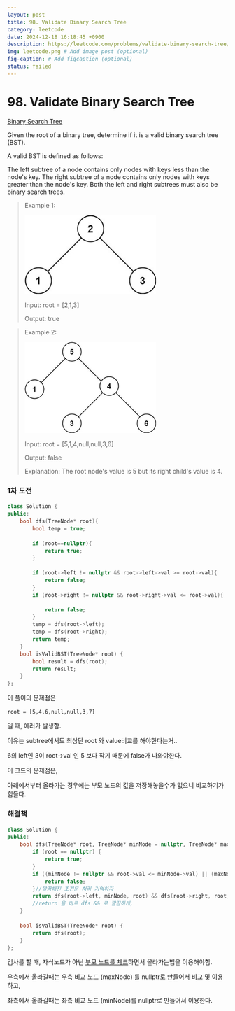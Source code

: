 ```yaml
---
layout: post
title: 98. Validate Binary Search Tree
category: leetcode
date: 2024-12-18 16:18:45 +0900
description: https://leetcode.com/problems/validate-binary-search-tree/description/
img: leetcode.png # Add image post (optional)
fig-caption: # Add figcaption (optional)
status: failed
---
```


            
# 98. Validate Binary Search Tree

[Binary Search Tree](../../Data_Structure/[Data%20Structure]%20Binary%20Search%20Tree.md)

Given the root of a binary tree, determine if it is a valid binary search tree (BST).

A valid BST is defined as follows:

The left 
subtree
 of a node contains only nodes with keys less than the node's key.
The right subtree of a node contains only nodes with keys greater than the node's key.
Both the left and right subtrees must also be binary search trees.
 

> Example 1:
> 
> <img src="../imgs/Validate Binary Search Tree_1.jpg" alt="Validate Binary > Search Tree_1" width="300"/>
> 
> Input: root = [2,1,3]
> 
> Output: true


> Example 2:
> 
> <img src="../imgs/Validate Binary Search Tree_2.jpg" alt="Validate Binary > Search Tree_2" width="300"/>
> 
> 
> Input: root = [5,1,4,null,null,3,6]
> 
> Output: false
> 
> Explanation: The root node's value is 5 but its right child's value is 4.




### 1차 도전

```cpp
class Solution {
public:
    bool dfs(TreeNode* root){
        bool temp = true;
        
        if (root==nullptr){
            return true;
        }

        if (root->left != nullptr && root->left->val >= root->val){
            return false;
        }
        if (root->right != nullptr && root->right->val <= root->val){
            
            return false;
        }
        temp = dfs(root->left);
        temp = dfs(root->right);
        return temp;
    }
    bool isValidBST(TreeNode* root) {
        bool result = dfs(root);
        return result;
    }
};

```

이 풀이의 문제점은 

```
root = [5,4,6,null,null,3,7]
```
일 때, 에러가 발생함. 

이유는 subtree에서도 최상단 root 와 value비교를 해야한다는거..

6의 left인 3이 root->val 인 5 보다 작기 때문에 false가 나와야한다.

이 코드의 문제점은, 

아래에서부터 올라가는 경우에는 부모 노드의 값을 저장해놓을수가 없으니 비교하기가 힘들다. 


### 해결책

```cpp
class Solution {
public:
    bool dfs(TreeNode* root, TreeNode* minNode = nullptr, TreeNode* maxNode = nullptr) {  
        if (root == nullptr) {
            return true;
        }
        if ((minNode != nullptr && root->val <= minNode->val) || (maxNode != nullptr && root->val >= maxNode->val)) {
            return false;
        }//깔끔해진 조건문 처리 기억하자 
        return dfs(root->left, minNode, root) && dfs(root->right, root, maxNode);
        //return 을 바로 dfs && 로 깔끔하게, 
    }

    bool isValidBST(TreeNode* root) {
        return dfs(root);
    }
};
```

검사를 할 때, 자식노드가 아닌 <u>부모 노드를 체크</u>하면서 올라가는법을 이용해야함.

우측에서 올라갈때는 우측 비교 노드 (maxNode) 를 nullptr로 만들어서 비교 및 이용하고,

좌측에서 올라갈때는 좌측 비교 노드 (minNode)를 nullptr로 만들어서 이용한다. 

